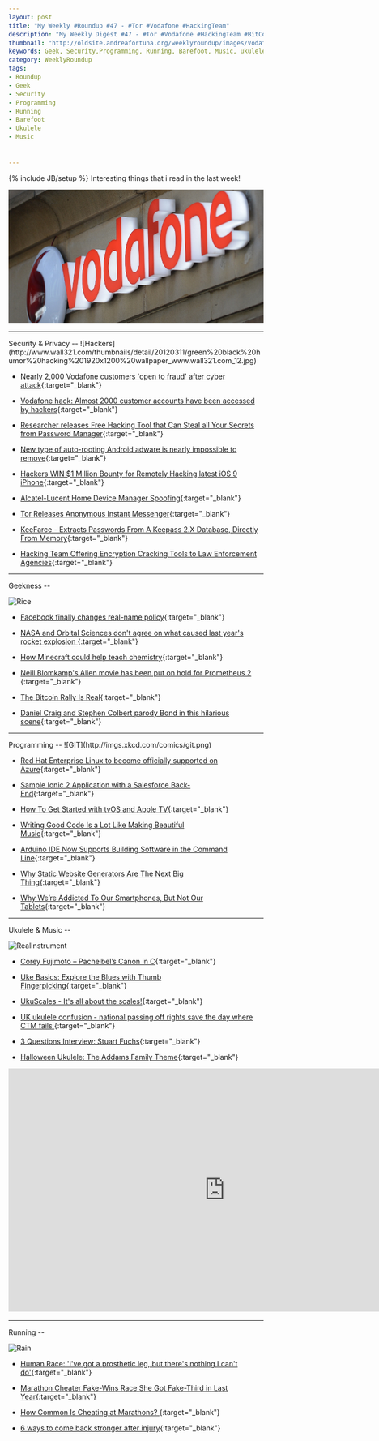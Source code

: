 ```yaml
---
layout: post
title: "My Weekly #Roundup #47 - #Tor #Vodafone #HackingTeam"
description: "My Weekly Digest #47 - #Tor #Vodafone #HackingTeam #BitCoin #Arduino #Marathon"
thumbnail: "http://oldsite.andreafortuna.org/weeklyroundup/images/Vodafone.jpg"
keywords: Geek, Security,Programming, Running, Barefoot, Music, ukulele, transcription, Tor, BitCoin, Vodafone, HackingTeam, Arduino, Marathon, Music, Covers, TV Themes, The Addams Family
category: WeeklyRoundup
tags: 
- Roundup
- Geek
- Security
- Programming
- Running
- Barefoot
- Ukulele
- Music


---
```

{% include JB/setup %}
Interesting things that i read in the last week!

![image](/weeklyroundup/images/Vodafone.jpg)
<!-- more -->
<hr/>
Security & Privacy
--
![Hackers](http://www.wall321.com/thumbnails/detail/20120311/green%20black%20humor%20hacking%201920x1200%20wallpaper_www.wall321.com_12.jpg)

- [Nearly 2,000 Vodafone customers 'open to fraud' after cyber attack](http://www.v3.co.uk/v3-uk/news/2432987/nearly-2-000-vodafone-customers-open-to-fraud-after-cyber-attack){:target="_blank"}

- [Vodafone hack: Almost 2000 customer accounts have been accessed by hackers](http://www.ibtimes.co.uk/vodpahone-hack-almost-2000-customer-accounts-have-been-accessed-by-hackers-1526638){:target="_blank"}

- [Researcher releases Free Hacking Tool that Can Steal all Your Secrets from Password Manager](http://thehackernews.com/2015/11/password-manager-hacked.html){:target="_blank"}

- [New type of auto-rooting Android adware is nearly impossible to remove](http://arstechnica.com/security/2015/11/new-type-of-auto-rooting-android-adware-is-nearly-impossible-to-remove/){:target="_blank"}

- [Hackers WIN $1 Million Bounty for Remotely Hacking latest iOS 9 iPhone](http://thehackernews.com/2015/11/ios9-zero-day-hack.html){:target="_blank"}

- [Alcatel-Lucent Home Device Manager Spoofing](https://packetstormsecurity.com/files/134191/swisscomhdm-spoof.txt){:target="_blank"}

- [Tor Releases Anonymous Instant Messenger](thehackernews.com/2015/10/how-to-tor-messenger.html){:target="_blank"}

- [KeeFarce - Extracts Passwords From A Keepass 2.X Database, Directly From Memory](http://radar.andreafortuna.org/post/132463743014/keefarce-extracts-passwords-from-a-keepass-2x){:target="_blank"}

- [Hacking Team Offering Encryption Cracking Tools to Law Enforcement Agencies](http://thehackernews.com/2015/10/hacking-team-tools.html){:target="_blank"}

<hr/>
Geekness
--

![Rice](http://imgs.xkcd.com/comics/salvage.png)

- [Facebook finally changes real-name policy](https://nakedsecurity.sophos.com/2015/11/03/facebook-finally-changes-real-name-policy/?utm_source=Naked%2520Security%2520-%2520Feed&utm_medium=feed&utm_content=rss2&utm_campaign=Feed){:target="_blank"}

- [NASA and Orbital Sciences don't agree on what caused last year's rocket explosion ](http://www.theverge.com/2015/10/30/9643770/nasa-orbital-sciences-antares-rocket-explosion-investigation){:target="_blank"}

- [How Minecraft could help teach chemistry](http://thenextweb.com/insider/2015/10/30/how-minecraft-could-help-teach-chemistry/){:target="_blank"}

- [Neill Blomkamp's Alien movie has been put on hold for Prometheus 2 ](http://www.theverge.com/2015/10/30/9642414/neill-blomkamp-alien-movie-on-hold){:target="_blank"}

- [The Bitcoin Rally Is Real](http://techcrunch.com/2015/10/30/the-bitcoin-rally-is-real/?ncid=rss){:target="_blank"}

- [Daniel Craig and Stephen Colbert parody Bond in this hilarious scene](http://mashable.com/2015/11/06/daniel-craig-stephen-colbert-bond/){:target="_blank"}


<hr/>
Programming
--
![GIT](http://imgs.xkcd.com/comics/git.png)

- [Red Hat Enterprise Linux to become officially supported on Azure](http://arstechnica.com/information-technology/2015/11/red-hat-enterprise-linux-to-become-officially-supported-on-azure-at-last/){:target="_blank"}

- [Sample Ionic 2 Application with a Salesforce Back-End](http://coenraets.org/blog/2015/10/ionic2-salesforce-oauth-rest/){:target="_blank"}

- [How To Get Started with tvOS and Apple TV](http://www.programmableweb.com/news/how-to-get-started-tvos-and-apple-tv/how-to/2015/10/29){:target="_blank"}

- [Writing Good Code Is a Lot Like Making Beautiful Music](http://www.wired.com/2015/10/vine-perfect-loops/){:target="_blank"}

- [Arduino IDE Now Supports Building Software in the Command Line](http://lifehacker.com/arduino-ide-now-supports-building-software-in-the-comma-1740786363){:target="_blank"}

- [Why Static Website Generators Are The Next Big Thing](http://www.smashingmagazine.com/2015/11/modern-static-website-generators-next-big-thing/){:target="_blank"}

- [Why We’re Addicted To Our Smartphones, But Not Our Tablets](http://www.smashingmagazine.com/2015/11/why-addicted-smartphones-not-tablets/){:target="_blank"}


<hr/>
Ukulele & Music
--

![RealInstrument](http://cdn.someecards.com/someecards/usercards/1342414663168_8539587.png)

- [Corey Fujimoto – Pachelbel’s Canon in C](http://uketoob.com/2015/11/02/corey-fujimoto-pachelbels-canon-in-c/){:target="_blank"}

- [Uke Basics: Explore the Blues with Thumb Fingerpicking](http://www.ukulelemag.com/home/lesson-blues-fingerpicking-on-uke){:target="_blank"}

- [UkuScales - It's all about the scales!](http://ukuscales.com/){:target="_blank"}

- [UK ukulele confusion - national passing off rights save the day where CTM fails ](http://www.lexology.com/library/detail.aspx?g=0276c0bd-47b3-4079-8999-bc500da2d208){:target="_blank"}

- [3 Questions Interview: Stuart Fuchs](www.playukulelebyear.com/3-questions-interview/3-questions-interviewstuart-fuchs/){:target="_blank"}

- [Halloween Ukulele: The Addams Family Theme](http://oldsite.andreafortuna.org/ukulele/2015/10/31/the-addams-family-theme/){:target="_blank"}

<iframe width="853" height="480" src="https://www.youtube.com/embed/REWsQEENuX4" frameborder="0" allowfullscreen></iframe>

<hr/>
Running
--

![Rain](https://s-media-cache-ak0.pinimg.com/736x/2b/2c/e2/2b2ce2ce4c6575722aa5e77441b4a733.jpg)

- [Human Race: 'I've got a prosthetic leg, but there's nothing I can't do'](http://www.runnersworld.co.uk/interview/human-race-ive-got-a-prosthetic-leg-but-theres-nothing-i-cant-do/14121.html){:target="_blank"}

- [Marathon Cheater Fake-Wins Race She Got Fake-Third in Last Year](http://gawker.com/marathon-cheater-fake-wins-race-she-got-fake-third-in-l-1698462714){:target="_blank"}

- [How Common Is Cheating at Marathons? ](http://www.runnersworld.com/racing/how-common-is-cheating-at-marathons){:target="_blank"}

- [6 ways to come back stronger after injury](http://www.runnersworld.co.uk/health/6-ways-to-come-back-stronger-after-injury/14152.html){:target="_blank"}





